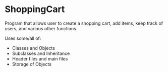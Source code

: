 # ShoppingCart
Program that allows user to create a shopping cart, add items, keep track of users, and various other functions

Uses some/all of:
- Classes and Objects
- Subclasses and Inheritance
- Header files and main files
- Storage of Objects

